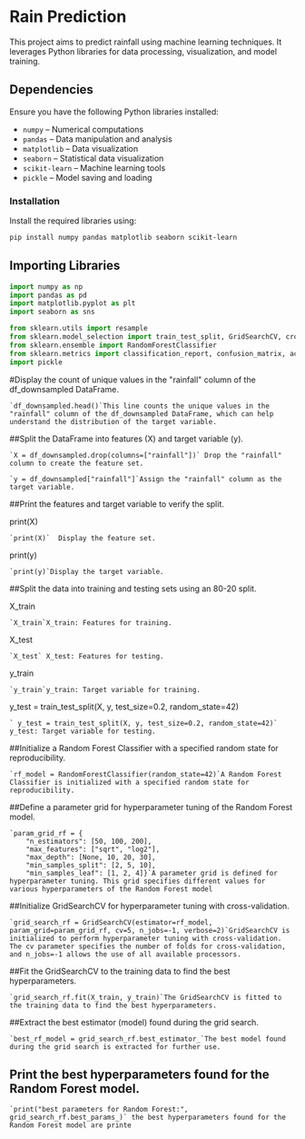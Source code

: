 # Rain Prediction

This project aims to predict rainfall using machine learning techniques. It leverages Python libraries for data processing, visualization, and model training.

## Dependencies
Ensure you have the following Python libraries installed:

- `numpy` – Numerical computations
- `pandas` – Data manipulation and analysis
- `matplotlib` – Data visualization
- `seaborn` – Statistical data visualization
- `scikit-learn` – Machine learning tools
- `pickle` – Model saving and loading

### Installation
Install the required libraries using:
```bash
pip install numpy pandas matplotlib seaborn scikit-learn
```
## Importing Libraries
```python
import numpy as np  
import pandas as pd  
import matplotlib.pyplot as plt  
import seaborn as sns  

from sklearn.utils import resample  
from sklearn.model_selection import train_test_split, GridSearchCV, cross_val_score  
from sklearn.ensemble import RandomForestClassifier  
from sklearn.metrics import classification_report, confusion_matrix, accuracy_score  
import pickle  
```


#Display the count of unique values in the "rainfall" column of the df_downsampled DataFrame.


```
`df_downsampled.head()`This line counts the unique values in the "rainfall" column of the df_downsampled DataFrame, which can help understand the distribution of the target variable.
```
##Split the DataFrame into features (X) and target variable (y).


 
```
`X = df_downsampled.drop(columns=["rainfall"])` Drop the "rainfall" column to create the feature set. 
```
 

```
`y = df_downsampled["rainfall"]`Assign the "rainfall" column as the target variable.
 ``` 

##Print the features and target variable to verify the split.


print(X)
``` 
`print(X)`  Display the feature set.
```
  
print(y)
```
`print(y)`Display the target variable.
```

##Split the data into training and testing sets using an 80-20 split.

X_train
```
`X_train`X_train: Features for training.
```
 
X_test
```
`X_test` X_test: Features for testing.
```

 y_train
 ```
 `y_train`y_train: Target variable for training.
 ```
 y_test = train_test_split(X, y, test_size=0.2, random_state=42)
 ```
` y_test = train_test_split(X, y, test_size=0.2, random_state=42)` y_test: Target variable for testing.
```
  
 
##Initialize a Random Forest Classifier with a specified random state for reproducibility.


```
`rf_model = RandomForestClassifier(random_state=42)`A Random Forest Classifier is initialized with a specified random state for reproducibility.
```    

##Define a parameter grid for hyperparameter tuning of the Random Forest model.



```
`param_grid_rf = {
    "n_estimators": [50, 100, 200],
    "max_features": ["sqrt", "log2"],
    "max_depth": [None, 10, 20, 30],
    "min_samples_split": [2, 5, 10],
    "min_samples_leaf": [1, 2, 4]}`A parameter grid is defined for hyperparameter tuning. This grid specifies different values for various hyperparameters of the Random Forest model

```
##Initialize GridSearchCV for hyperparameter tuning with cross-validation.


```
`grid_search_rf = GridSearchCV(estimator=rf_model, param_grid=param_grid_rf, cv=5, n_jobs=-1, verbose=2)`GridSearchCV is initialized to perform hyperparameter tuning with cross-validation. The cv parameter specifies the number of folds for cross-validation, and n_jobs=-1 allows the use of all available processors.
```

##Fit the GridSearchCV to the training data to find the best hyperparameters.

```
`grid_search_rf.fit(X_train, y_train)`The GridSearchCV is fitted to the training data to find the best hyperparameters.
```

##Extract the best estimator (model) found during the grid search.


```
`best_rf_model = grid_search_rf.best_estimator_`The best model found during the grid search is extracted for further use.
```    

## Print the best hyperparameters found for the Random Forest model.


```
`print("best parameters for Random Forest:", grid_search_rf.best_params_)` the best hyperparameters found for the Random Forest model are printe
 ```   